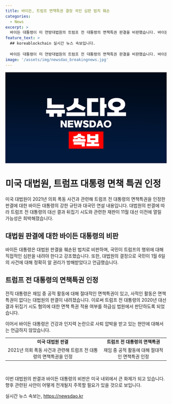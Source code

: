 ```yaml
---
title: 바이든, 트럼프 면책특권 결정 국민 심판 법치 훼손
categories:
  - News
excerpt: >
  바이든 대통령이 미 연방대법원의 트럼프 전 대통령의 면책특권 판결을 비판했습니다. 바이든은 대통령이 법 앞에 모두 평등하며 대법원 판결은 법치를 훼손한다고 지적했습니다. 또한, 국민이 트럼프를 심판해야 한다고 강조했습니다. 이에 대해 트럼프의 대선 결과 뒤집기 시도와 관련한 재판이 희박해졌다는 관측이 나왔으며, 바이든 대통령은 자신의 거취문제를 언급하지 않았습니다.
feature_text: >
  ## koreablockchain 실시간 뉴스 속보입니다.

  바이든 대통령이 미 연방대법원의 트럼프 전 대통령의 면책특권 판결을 비판했습니다. 바이든은 대통령이 법 앞에 모두 평등하며 대법원 판결은 법치를 훼손한다고 지적했습니다. 또한, 국민이 트럼프를 심판해야 한다고 강조했습니다. 이에 대해 트럼프의 대선 결과 뒤집기 시도와 관련한 재판이 희박해졌다는 관측이 나왔으며, 바이든 대통령은 자신의 거취문제를 언급하지 않았습니다.
image: '/assets/img/newsdao_breakingnews.jpg'
---
```


<p><img src="/assets/img/newsdao_breakingnews.jpg" alt="koreablockchain 속보" /></p>

<h1 data-ke-size="size28">미국 대법원, 트럼프 대통령 면책 특권 인정</h1>

<p>미국 대법원이 2021년 의회 폭동 사건과 관련해 트럼프 전 대통령의 면책특권을 인정한 판결에 대한 바이든 대통령의 강한 규탄과 대국민 연설 내용입니다. 대법원의 판결에 따라 트럼프 전 대통령의 대선 결과 뒤집기 시도와 관련한 재판이 11월 대선 이전에 열릴 가능성은 희박해졌습니다.</p>

<h2 data-ke-size="size24">대법원 판결에 대한 바이든 대통령의 비판</h2>

<p data-ke-size="size16">바이든 대통령은 대법원 판결을 훼손된 법치로 비판하며, 국민이 트럼프의 행위에 대해 직접적인 심판을 내려야 한다고 강조했습니다. 또한, 대법원의 결정으로 국민이 1월 6일의 사건에 대해 정확히 알 권리가 방해받았다고 언급했습니다. </p>

<h2 data-ke-size="size24">트럼프 전 대통령의 면책특권 인정</h2>

<p data-ke-size="size16">전직 대통령은 재임 중 공적 활동에 대해 절대적인 면책특권이 있고, 사적인 활동은 면책특권이 없다는 대법원의 판결이 내려졌습니다. 이로써 트럼프 전 대통령의 2020년 대선 결과 뒤집기 시도 혐의에 대한 면책 특권 적용 여부를 하급심 법원에서 판단하도록 되었습니다.</p>

<p>이어서 바이든 대통령은 건강과 인지력 논란으로 사퇴 압박을 받고 있는 현안에 대해서는 언급하지 않았습니다.</p>

<table>
  <tr>
    <td style="text-align: center; height: 17px;"><b>미국 대법원 판결</b></td>
    <td style="text-align: center; height: 17px;"><b>트럼프 전 대통령의 면책특권</b></td>
  </tr>
  <tr>
    <td style="text-align: center;">2021년 의회 폭동 사건과 관련해 트럼프 전 대통령의 면책특권을 인정</td>
    <td style="text-align: center;">재임 중 공적 활동에 대해 절대적인 면책특권 인정</td>
  </tr>
</table>

<p><br></p>

<p data-ke-size="size16">이번 대법원의 판결과 바이든 대통령의 비판은 미국 내외에서 큰 화제가 되고 있습니다. 향후 관련된 사안이 어떻게 전개될지 주목할 필요가 있을 것으로 보입니다.</p>
실시간 뉴스 속보는, <a href="https://newsdao.kr" rel="dofollow">https://newsdao.kr</a>


